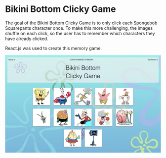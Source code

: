# Bikini Bottom Clicky Game

The goal of the Bikini Bottom Clicky Game is to only click each Spongebob Squarepants character once. To make this more challenging, the images shuffle on each click, so the user has to remember which characters they have already clicked.

React.js was used to create this memory game.

![Bikini Bottom Clicky Game](screenshots/main_screenshot.png)
